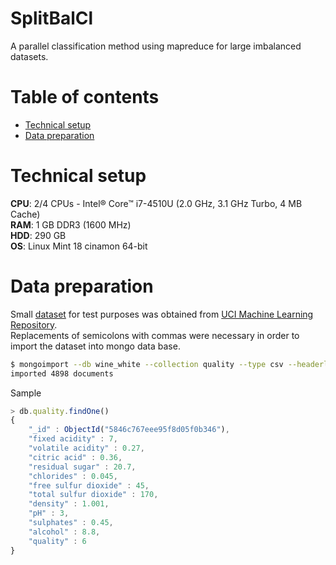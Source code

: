 # SplitBalCl
A parallel classification method using mapreduce for large imbalanced datasets.

# Table of contents
- [Technical setup](#technical-setup)
- [Data preparation](#data-preparation)

# Technical setup
**CPU**: 2/4 CPUs - Intel® Core™ i7-4510U (2.0 GHz, 3.1 GHz Turbo, 4 MB Cache)<br>
**RAM**: 1 GB DDR3 (1600 MHz)<br>
**HDD**: 290 GB <br>
**OS**: Linux Mint 18 cinamon 64-bit

# Data preparation
Small [dataset](datasets/winequality-white.csv) for test purposes was obtained from [UCI Machine Learning Repository](https://archive.ics.uci.edu/ml/datasets.html).<br>
Replacements of semicolons with commas were necessary in order to import the dataset into mongo data base.
```sh
$ mongoimport --db wine_white --collection quality --type csv --headerline --file datasets/winequality-white.csv
imported 4898 documents
```
Sample
```js
> db.quality.findOne()
{
	"_id" : ObjectId("5846c767eee95f8d05f0b346"),
	"fixed acidity" : 7,
	"volatile acidity" : 0.27,
	"citric acid" : 0.36,
	"residual sugar" : 20.7,
	"chlorides" : 0.045,
	"free sulfur dioxide" : 45,
	"total sulfur dioxide" : 170,
	"density" : 1.001,
	"pH" : 3,
	"sulphates" : 0.45,
	"alcohol" : 8.8,
	"quality" : 6
}
```
